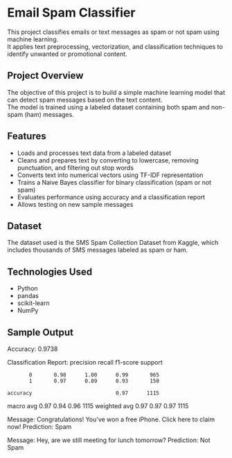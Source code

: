 # Email Spam Classifier

This project classifies emails or text messages as spam or not spam using machine learning.  
It applies text preprocessing, vectorization, and classification techniques to identify unwanted or promotional content.

## Project Overview

The objective of this project is to build a simple machine learning model that can detect spam messages based on the text content.  
The model is trained using a labeled dataset containing both spam and non-spam (ham) messages.

## Features

- Loads and processes text data from a labeled dataset  
- Cleans and prepares text by converting to lowercase, removing punctuation, and filtering out stop words  
- Converts text into numerical vectors using TF-IDF representation  
- Trains a Naive Bayes classifier for binary classification (spam or not spam)  
- Evaluates performance using accuracy and a classification report  
- Allows testing on new sample messages

## Dataset

The dataset used is the SMS Spam Collection Dataset from Kaggle, which includes thousands of SMS messages labeled as spam or ham.

## Technologies Used

- Python  
- pandas  
- scikit-learn  
- NumPy

## Sample Output
Accuracy: 0.9738

Classification Report:
              precision    recall  f1-score   support

           0       0.98      1.00      0.99       965
           1       0.97      0.89      0.93       150

    accuracy                           0.97      1115
   macro avg       0.97      0.94      0.96      1115
weighted avg       0.97      0.97      0.97      1115

Message: Congratulations! You've won a free iPhone. Click here to claim now!
Prediction: Spam

Message: Hey, are we still meeting for lunch tomorrow?
Prediction: Not Spam

